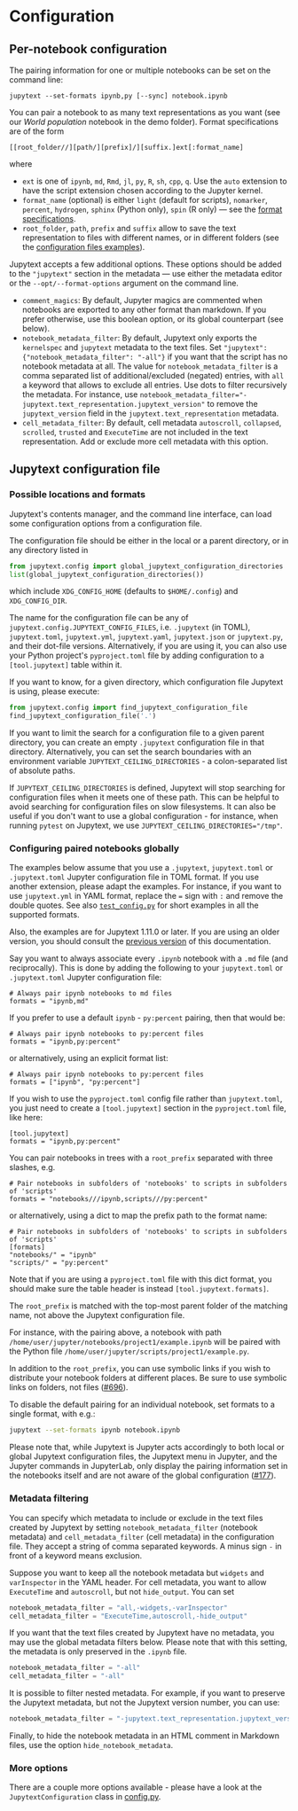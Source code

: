 # Configuration

## Per-notebook configuration

The pairing information for one or multiple notebooks can be set on the command line:
```
jupytext --set-formats ipynb,py [--sync] notebook.ipynb
```
You can pair a notebook to as many text representations as you want (see our _World population_ notebook in the demo folder). Format specifications are of the form
```
[[root_folder//][path/][prefix]/][suffix.]ext[:format_name]
```
where
- `ext` is one of `ipynb`, `md`, `Rmd`, `jl`, `py`, `R`, `sh`, `cpp`, `q`. Use the `auto` extension to have the script extension chosen according to the Jupyter kernel.
- `format_name` (optional) is either `light` (default for scripts), `nomarker`, `percent`, `hydrogen`, `sphinx` (Python only), `spin` (R only) &mdash; see the [format specifications](formats.md).
- `root_folder`, `path`, `prefix` and `suffix` allow to save the text representation to files with different names, or in different folders (see the [configuration files examples](config.md#configuring-paired-notebooks-globally)).

Jupytext accepts a few additional options. These options should be added to the `"jupytext"` section in the metadata &mdash; use either the metadata editor or the `--opt/--format-options` argument on the command line.
- `comment_magics`: By default, Jupyter magics are commented when notebooks are exported to any other format than markdown. If you prefer otherwise, use this boolean option, or its global counterpart (see below).
- `notebook_metadata_filter`: By default, Jupytext only exports the `kernelspec` and `jupytext` metadata to the text files. Set `"jupytext": {"notebook_metadata_filter": "-all"}` if you want that the script has no notebook metadata at all. The value for `notebook_metadata_filter` is a comma separated list of additional/excluded (negated) entries, with `all` a keyword that allows to exclude all entries. Use dots to filter recursively the metadata. For instance, use `notebook_metadata_filter="-jupytext.text_representation.jupytext_version"` to remove the `jupytext_version` field in the `jupytext.text_representation` metadata.
- `cell_metadata_filter`: By default, cell metadata `autoscroll`, `collapsed`, `scrolled`, `trusted` and `ExecuteTime` are not included in the text representation. Add or exclude more cell metadata with this option.

## Jupytext configuration file

### Possible locations and formats

Jupytext's contents manager, and the command line interface, can load some configuration options
from a configuration file.

The configuration file should be either in the local or a parent directory, or in any directory listed in
```python
from jupytext.config import global_jupytext_configuration_directories
list(global_jupytext_configuration_directories())
```
which include `XDG_CONFIG_HOME` (defaults to `$HOME/.config`) and `XDG_CONFIG_DIR`.

The name for the configuration file can be any of `jupytext.config.JUPYTEXT_CONFIG_FILES`, i.e. `.jupytext` (in TOML),
`jupytext.toml`, `jupytext.yml`, `jupytext.yaml`, `jupytext.json` or `jupytext.py`, and their dot-file versions.
Alternatively, if you are using it, you can also use your Python project's `pyproject.toml` file by adding
configuration to a `[tool.jupytext]` table within it.

If you want to know, for a given directory, which configuration file Jupytext is using, please execute:
```python
from jupytext.config import find_jupytext_configuration_file
find_jupytext_configuration_file('.')
```

If you want to limit the search for a configuration file to a given parent directory, you can create an empty `.jupytext` configuration file in that directory. Alternatively, you can set the search boundaries with an environment variable `JUPYTEXT_CEILING_DIRECTORIES` - a colon-separated list of absolute paths.

If `JUPYTEXT_CEILING_DIRECTORIES` is defined, Jupytext will stop searching for configuration files when it meets one of these path. This can be helpful to avoid searching for configuration files on slow filesystems. It can also be useful if you don't want to use a global configuration - for instance, when running `pytest` on Jupytext, we use `JUPYTEXT_CEILING_DIRECTORIES="/tmp"`.

### Configuring paired notebooks globally

The examples below assume that you use a `.jupytext`, `jupytext.toml` or `.jupytext.toml` Jupyter configuration file in TOML format. If you use another extension, please adapt the examples. For instance, if you want to use `jupytext.yml` in YAML format, replace the `=` sign with `:` and remove the double quotes. See also [`test_config.py`](https://github.com/mwouts/jupytext/blob/main/tests/test_config.py) for short examples in all the supported formats.

Also, the examples are for Jupytext 1.11.0 or later. If you are using an older version, you should consult the [previous version](https://github.com/mwouts/jupytext/blob/v1.10.3/docs/config.md#configuring-paired-notebooks-globally) of this documentation.

Say you want to always associate every `.ipynb` notebook with a `.md` file  (and reciprocally). This is done by adding the following to your `jupytext.toml` or `.jupytext.toml` Jupyter configuration file:
```
# Always pair ipynb notebooks to md files
formats = "ipynb,md"
```

If you prefer to use a default `ipynb` - `py:percent` pairing, then that would be:
```
# Always pair ipynb notebooks to py:percent files
formats = "ipynb,py:percent"
```
or alternatively, using an explicit format list:
```
# Always pair ipynb notebooks to py:percent files
formats = ["ipynb", "py:percent"]
```

If you wish to use the `pyproject.toml` config file rather than `jupytext.toml`, you just need to
create a `[tool.jupytext]` section in the `pyproject.toml` file, like here:
```
[tool.jupytext]
formats = "ipynb,py:percent"
```

You can pair notebooks in trees with a `root_prefix` separated with three slashes, e.g.
```
# Pair notebooks in subfolders of 'notebooks' to scripts in subfolders of 'scripts'
formats = "notebooks///ipynb,scripts///py:percent"
```
or alternatively, using a dict to map the prefix path to the format name:
```
# Pair notebooks in subfolders of 'notebooks' to scripts in subfolders of 'scripts'
[formats]
"notebooks/" = "ipynb"
"scripts/" = "py:percent"
```
Note that if you are using a `pyproject.toml` file with this dict format, you should make sure the table header is instead `[tool.jupytext.formats]`.

The `root_prefix` is matched with the top-most parent folder of the matching name, not above the Jupytext configuration file.

For instance, with the pairing above, a notebook with path `/home/user/jupyter/notebooks/project1/example.ipynb` will be paired with the Python file `/home/user/jupyter/scripts/project1/example.py`.

In addition to the `root_prefix`, you can use symbolic links if you wish to distribute your notebook folders at different places. Be sure to use symbolic links on folders, not files ([#696](https://github.com/mwouts/jupytext/issues/696)).

To disable the default pairing for an individual notebook, set formats to a single format, with e.g.:
```bash
jupytext --set-formats ipynb notebook.ipynb
```

Please note that, while Jupytext is Jupyter acts accordingly to both local or global Jupytext configuration files, the Jupytext menu in Jupyter, and the Jupyter commands in JupyterLab, only display the pairing information set in the notebooks itself and are not aware of the global configuration ([#177](https://github.com/mwouts/jupytext/issues/177)).

### Metadata filtering

You can specify which metadata to include or exclude in the text files created by Jupytext by setting `notebook_metadata_filter` (notebook metadata) and `cell_metadata_filter` (cell metadata) in the configuration file. They accept a string of comma separated keywords. A minus sign `-` in front of a keyword means exclusion.

Suppose you want to keep all the notebook metadata but `widgets` and `varInspector` in the YAML header. For cell metadata, you want to allow `ExecuteTime` and `autoscroll`, but not `hide_output`. You can set
```python
notebook_metadata_filter = "all,-widgets,-varInspector"
cell_metadata_filter = "ExecuteTime,autoscroll,-hide_output"
```

If you want that the text files created by Jupytext have no metadata, you may use the global metadata filters below. Please note that with this setting, the metadata is only preserved in the `.ipynb` file.
```python
notebook_metadata_filter = "-all"
cell_metadata_filter = "-all"
```

It is possible to filter nested metadata. For example, if you want to preserve the Jupytext metadata, but not the Jupytext version number, you can use:
```python
notebook_metadata_filter = "-jupytext.text_representation.jupytext_version"
```

Finally, to hide the notebook metadata in an HTML comment in Markdown files, use the option `hide_notebook_metadata`.

### More options

There are a couple more options available - please have a look at the `JupytextConfiguration` class in [config.py](https://github.com/mwouts/jupytext/blob/main/jupytext/config.py).
